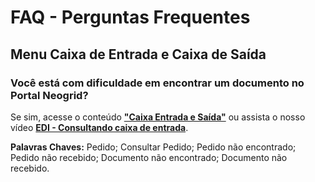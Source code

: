 # **FAQ -  Perguntas Frequentes**

## **Menu Caixa de Entrada e Caixa de Saída**


### **Você está com dificuldade em encontrar um documento no Portal Neogrid?** 

Se sim, acesse o conteúdo [**"Caixa Entrada e Saída"**](../doc/caixa.md) ou assista o nosso vídeo [**EDI - Consultando caixa de entrada**](https://youtu.be/yZNdIRwu5to).


**Palavras Chaves:** Pedido; Consultar Pedido; Pedido não encontrado; Pedido não recebido; Documento não encontrado; Documento não recebido.






